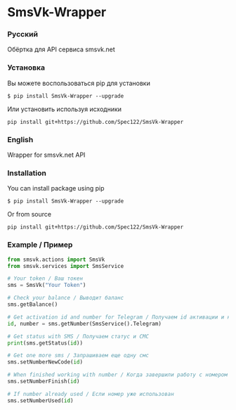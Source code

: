 # SmsVk-Wrapper

### Русский

Обёртка для API сервиса smsvk.net

### Установка
Вы можете воспользоваться pip для установки
```
$ pip install SmsVk-Wrapper --upgrade
```
Или установить используя исходники
```
pip install git+https://github.com/Spec122/SmsVk-Wrapper
```


### English

Wrapper for smsvk.net API

### Installation
You can install package using pip
```
$ pip install SmsVk-Wrapper --upgrade
```
Or from source
```
pip install git+https://github.com/Spec122/SmsVk-Wrapper
```

### Example / Пример
```python
from smsvk.actions import SmsVk
from smsvk.services import SmsService

# Your token / Ваш токен
sms = SmsVk("Your Token")

# Check your balance / Выводит баланс
sms.getBalance()

# Get activation id and number for Telegram / Получаем id активации и номер на примере Телеграмма
id, number = sms.getNumber(SmsService().Telegram)

# Get status with SMS / Получаем статус и СМС
print(sms.getStatus(id))

# Get one more sms / Запрашиваем еще одну смс
sms.setNumberNewCode(id)

# When finished working with number / Когда завершили работу с номером
sms.setNumberFinish(id)

# If number already used / Если номер уже использован
sms.setNumberUsed(id)
```
